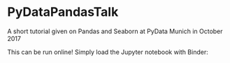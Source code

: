 # PyDataPandasTalk
A short tutorial given on Pandas and Seaborn at PyData Munich in October 2017

This can be run online! 
Simply load the Jupyter notebook with Binder:
